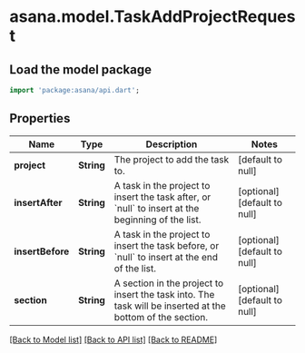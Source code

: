 # asana.model.TaskAddProjectRequest

## Load the model package
```dart
import 'package:asana/api.dart';
```

## Properties
Name | Type | Description | Notes
------------ | ------------- | ------------- | -------------
**project** | **String** | The project to add the task to. | [default to null]
**insertAfter** | **String** | A task in the project to insert the task after, or &#x60;null&#x60; to insert at the beginning of the list. | [optional] [default to null]
**insertBefore** | **String** | A task in the project to insert the task before, or &#x60;null&#x60; to insert at the end of the list. | [optional] [default to null]
**section** | **String** | A section in the project to insert the task into. The task will be inserted at the bottom of the section. | [optional] [default to null]

[[Back to Model list]](../README.md#documentation-for-models) [[Back to API list]](../README.md#documentation-for-api-endpoints) [[Back to README]](../README.md)


